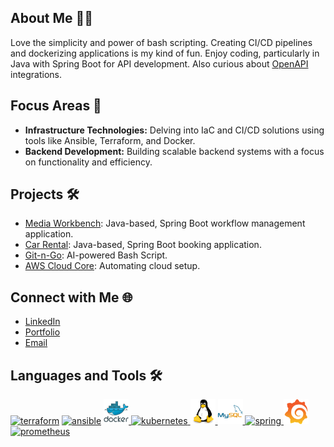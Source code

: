 ## About Me 👨‍💻

Love the simplicity and power of bash scripting. 
Creating CI/CD pipelines and dockerizing applications is my kind of fun.
Enjoy coding, particularly in Java with Spring Boot for API development. 
Also curious about [OpenAPI](https://openai.com/) integrations.



## Focus Areas 🎯

- **Infrastructure Technologies:** Delving into IaC and CI/CD solutions using tools like Ansible, Terraform, and Docker.
- **Backend Development:** Building scalable backend systems with a focus on functionality and efficiency.



## Projects 🛠️

- [Media Workbench](https://gitlab.com/mtimoxenko/media-workbench): Java-based, Spring Boot workflow management application.
- [Car Rental](https://gitlab.com/mtimoxenko/integrador): Java-based, Spring Boot booking application.
- [Git-n-Go](https://github.com/mtimoxenko/git-n-go): AI-powered Bash Script.
- [AWS Cloud Core](https://github.com/mtimoxenko/cloud-core): Automating cloud setup.



## Connect with Me 🌐

- [LinkedIn](https://www.linkedin.com/in/maximo-timochenko/)
- [Portfolio](https://stellinelab.io/)
- [Email](mailto:mtimochenko@tutanota.com)




## Languages and Tools 🛠️

<p align="left"> 
  <a href="https://www.terraform.io/" target="_blank" rel="noreferrer"><img src="https://www.vectorlogo.zone/logos/terraformio/terraformio-icon.svg" alt="terraform" width="40" height="40"/></a>
  <a href="https://www.ansible.com/" target="_blank" rel="noreferrer"><img src="https://www.vectorlogo.zone/logos/ansible/ansible-icon.svg" alt="ansible" width="40" height="40"/></a>
  <a href="https://www.docker.com/" target="_blank" rel="noreferrer"> <img src="https://raw.githubusercontent.com/devicons/devicon/master/icons/docker/docker-original-wordmark.svg" alt="docker" width="40" height="40"/> </a> 
  <a href="https://kubernetes.io" target="_blank" rel="noreferrer"> <img src="https://www.vectorlogo.zone/logos/kubernetes/kubernetes-icon.svg" alt="kubernetes" width="40" height="40"/> </a> 
  <a href="https://www.linux.org/" target="_blank" rel="noreferrer"> <img src="https://raw.githubusercontent.com/devicons/devicon/master/icons/linux/linux-original.svg" alt="linux" width="40" height="40"/> </a> 
  <a href="https://www.mysql.com/" target="_blank" rel="noreferrer"> <img src="https://raw.githubusercontent.com/devicons/devicon/master/icons/mysql/mysql-original-wordmark.svg" alt="mysql" width="40" height="40"/> </a> 
  <a href="https://spring.io/" target="_blank" rel="noreferrer"> <img src="https://www.vectorlogo.zone/logos/springio/springio-icon.svg" alt="spring" width="40" height="40"/> </a>
  <a href="https://grafana.com/" target="_blank" rel="noreferrer"> <img src="https://raw.githubusercontent.com/devicons/devicon/master/icons/grafana/grafana-original.svg" alt="grafana" width="40" height="40"/> </a>
  <a href="https://prometheus.io/" target="_blank" rel="noreferrer"> <img src="https://raw.githubusercontent.com/devicons/devicon/master/icons/prometheus/prometheus-icon.svg" alt="prometheus" width="40" height="40"/> </a>
</p>

